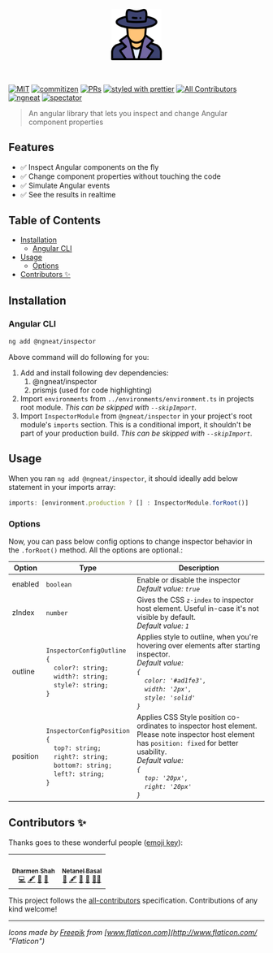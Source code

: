 <p align="center">
 <img width="20%" height="20%" src="./logo.svg">
</p>

<br />

[![MIT](https://img.shields.io/packagist/l/doctrine/orm.svg?style=flat-square)]()
[![commitizen](https://img.shields.io/badge/commitizen-friendly-brightgreen.svg?style=flat-square)]()
[![PRs](https://img.shields.io/badge/PRs-welcome-brightgreen.svg?style=flat-square)]()
[![styled with prettier](https://img.shields.io/badge/styled_with-prettier-ff69b4.svg?style=flat-square)](https://github.com/prettier/prettier)
[![All Contributors](https://img.shields.io/badge/all_contributors-2-orange.svg?style=flat-square)](#contributors-)
[![ngneat](https://img.shields.io/badge/@-ngneat-383636?style=flat-square&labelColor=8f68d4)](https://github.com/ngneat/)
[![spectator](https://img.shields.io/badge/tested%20with-spectator-2196F3.svg?style=flat-square)]()

> An angular library that lets you inspect and change Angular component properties

## Features <!-- omit in toc -->

- ✅ Inspect Angular components on the fly
- ✅ Change component properties without touching the code
- ✅ Simulate Angular events
- ✅ See the results in realtime

## Table of Contents <!-- omit in toc -->

- [Installation](#installation)
  - [Angular CLI](#angular-cli)
- [Usage](#usage)
  - [Options](#options)
- [Contributors ✨](#contributors-)

## Installation

### Angular CLI

```bash
ng add @ngneat/inspector
```

Above command will do following for you:

1. Add and install following dev dependencies:
   1. @ngneat/inspector
   2. prismjs (used for code highlighting)
2. Import `environments` from `../environments/environment.ts` in projects root module. *This can be skipped with `--skipImport`.*
3. Import `InspectorModule` from `@ngneat/inspector` in your project's root module's `imports` section. This is a conditional import, it shouldn't be part of your production build. *This can be skipped with `--skipImport`.*

## Usage

When you ran `ng add @ngneat/inspector`, it should ideally add below statement in your imports array:

```typescript
imports: [environment.production ? [] : InspectorModule.forRoot()]
```

### Options

Now, you can pass below config options to change inspector behavior in the `.forRoot()` method. All the options are optional.:

| Option   | Type                                                                                                                                                                                                                      | Description                                                                                                                                                                                                                                                              |
| -------- | ------------------------------------------------------------------------------------------------------------------------------------------------------------------------------------------------------------------------- | ------------------------------------------------------------------------------------------------------------------------------------------------------------------------------------------------------------------------------------------------------------------------ |
| enabled  | `boolean`                                                                                                                                                                                                                 | Enable or disable the inspector<br>*Default value: `true`*                                                                                                                                                                                                               |
| zIndex   | `number`                                                                                                                                                                                                                  | Gives the CSS `z-index` to inspector host element. Useful in-case it's not visible by default.<br>*Default value: `1`*                                                                                                                                                   |
| outline  | `InspectorConfigOutline`<br>`{`<br>&nbsp;&nbsp;&nbsp;&nbsp;`color?: string;`<br>&nbsp;&nbsp;&nbsp;&nbsp;`width?: string;`<br>&nbsp;&nbsp;&nbsp;&nbsp;`style?: string;`<br>`}`                                             | Applies style to outline, when you're hovering over elements after starting inspector.<br>*Default value:<br>`{`<br>&nbsp;&nbsp;&nbsp;&nbsp;`color: '#ad1fe3',`<br>&nbsp;&nbsp;&nbsp;&nbsp;`width: '2px',`<br>&nbsp;&nbsp;&nbsp;&nbsp;`style: 'solid'`<br>`}`*           |
| position | `InspectorConfigPosition`<br>`{`<br>&nbsp;&nbsp;&nbsp;&nbsp;`top?: string;`<br>&nbsp;&nbsp;&nbsp;&nbsp;`right?: string;`<br>&nbsp;&nbsp;&nbsp;&nbsp;`bottom?: string;`<br>&nbsp;&nbsp;&nbsp;&nbsp;`left?: string;`<br>`}` | Applies CSS Style position co-ordinates to inspector host element. Please note inspector host element has `position: fixed` for better usability.<br>*Default value:<br>`{`<br>&nbsp;&nbsp;&nbsp;&nbsp;`top: '20px',`<br>&nbsp;&nbsp;&nbsp;&nbsp;`right: '20px'`<br>`}`* |

<!-- ## FAQ

## How to ...

Lorem ipsum dolor sit amet, consectetur adipisicing elit. Aliquid assumenda atque blanditiis cum delectus eligendi ips -->

## Contributors ✨

Thanks goes to these wonderful people ([emoji key](https://allcontributors.org/docs/en/emoji-key)):

<!-- ALL-CONTRIBUTORS-LIST:START - Do not remove or modify this section -->
<!-- prettier-ignore-start -->
<!-- markdownlint-disable -->
<table>
  <tr>
    <td align="center"><a href="https://github.com/shhdharmen"><img src="https://avatars3.githubusercontent.com/u/6831283?v=4?s=100" width="100px;" alt=""/><br /><sub><b>Dharmen Shah</b></sub></a><br /><a href="https://github.com/@ngneat/inspector/commits?author=shhdharmen" title="Code">💻</a> <a href="#content-shhdharmen" title="Content">🖋</a> <a href="#ideas-shhdharmen" title="Ideas, Planning, & Feedback">🤔</a> <a href="#maintenance-shhdharmen" title="Maintenance">🚧</a></td>
    <td align="center"><a href="https://www.netbasal.com/"><img src="https://avatars1.githubusercontent.com/u/6745730?v=4?s=100" width="100px;" alt=""/><br /><sub><b>Netanel Basal</b></sub></a><br /><a href="https://github.com/@ngneat/inspector/issues?q=author%3ANetanelBasal" title="Bug reports">🐛</a> <a href="#content-NetanelBasal" title="Content">🖋</a> <a href="https://github.com/@ngneat/inspector/commits?author=NetanelBasal" title="Documentation">📖</a> <a href="#ideas-NetanelBasal" title="Ideas, Planning, & Feedback">🤔</a> <a href="#mentoring-NetanelBasal" title="Mentoring">🧑‍🏫</a></td>
  </tr>
</table>

<!-- markdownlint-restore -->
<!-- prettier-ignore-end -->

<!-- ALL-CONTRIBUTORS-LIST:END -->

This project follows the [all-contributors](https://github.com/all-contributors/all-contributors) specification. Contributions of any kind welcome!

---

*Icons made by [Freepik](http://www.freepik.com/ "Freepik") from [www.flaticon.com](http://www.flaticon.com/ "Flaticon")*
